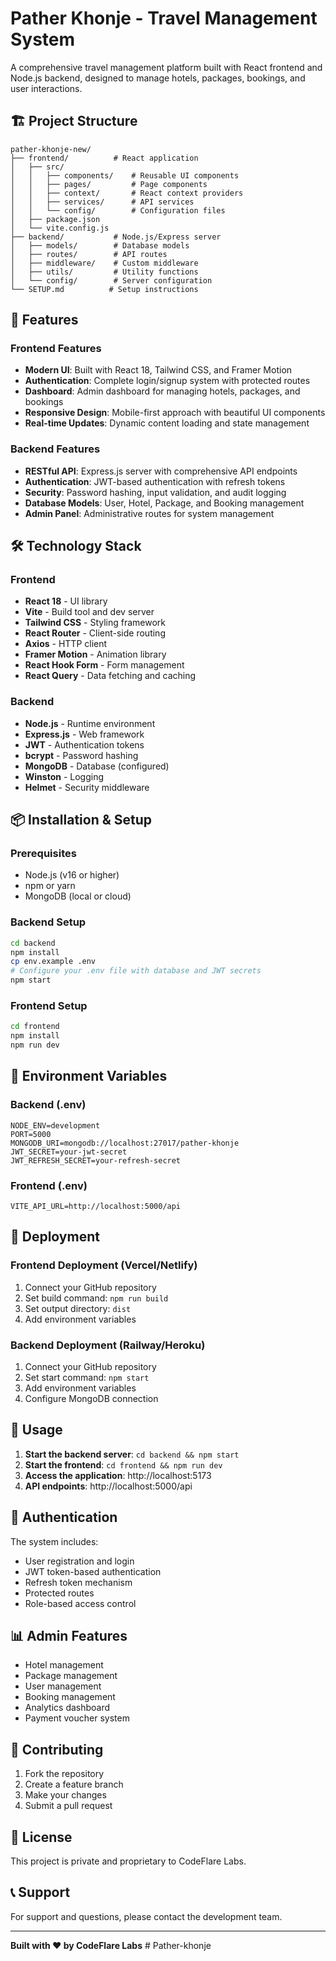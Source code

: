 # Pather Khonje - Travel Management System

A comprehensive travel management platform built with React frontend and Node.js backend, designed to manage hotels, packages, bookings, and user interactions.

## 🏗️ Project Structure

```
pather-khonje-new/
├── frontend/          # React application
│   ├── src/
│   │   ├── components/    # Reusable UI components
│   │   ├── pages/         # Page components
│   │   ├── context/       # React context providers
│   │   ├── services/      # API services
│   │   └── config/        # Configuration files
│   ├── package.json
│   └── vite.config.js
├── backend/           # Node.js/Express server
│   ├── models/        # Database models
│   ├── routes/        # API routes
│   ├── middleware/    # Custom middleware
│   ├── utils/         # Utility functions
│   └── config/        # Server configuration
└── SETUP.md          # Setup instructions
```

## 🚀 Features

### Frontend Features
- **Modern UI**: Built with React 18, Tailwind CSS, and Framer Motion
- **Authentication**: Complete login/signup system with protected routes
- **Dashboard**: Admin dashboard for managing hotels, packages, and bookings
- **Responsive Design**: Mobile-first approach with beautiful UI components
- **Real-time Updates**: Dynamic content loading and state management

### Backend Features
- **RESTful API**: Express.js server with comprehensive API endpoints
- **Authentication**: JWT-based authentication with refresh tokens
- **Security**: Password hashing, input validation, and audit logging
- **Database Models**: User, Hotel, Package, and Booking management
- **Admin Panel**: Administrative routes for system management

## 🛠️ Technology Stack

### Frontend
- **React 18** - UI library
- **Vite** - Build tool and dev server
- **Tailwind CSS** - Styling framework
- **React Router** - Client-side routing
- **Axios** - HTTP client
- **Framer Motion** - Animation library
- **React Hook Form** - Form management
- **React Query** - Data fetching and caching

### Backend
- **Node.js** - Runtime environment
- **Express.js** - Web framework
- **JWT** - Authentication tokens
- **bcrypt** - Password hashing
- **MongoDB** - Database (configured)
- **Winston** - Logging
- **Helmet** - Security middleware

## 📦 Installation & Setup

### Prerequisites
- Node.js (v16 or higher)
- npm or yarn
- MongoDB (local or cloud)

### Backend Setup
```bash
cd backend
npm install
cp env.example .env
# Configure your .env file with database and JWT secrets
npm start
```

### Frontend Setup
```bash
cd frontend
npm install
npm run dev
```

## 🔧 Environment Variables

### Backend (.env)
```env
NODE_ENV=development
PORT=5000
MONGODB_URI=mongodb://localhost:27017/pather-khonje
JWT_SECRET=your-jwt-secret
JWT_REFRESH_SECRET=your-refresh-secret
```

### Frontend (.env)
```env
VITE_API_URL=http://localhost:5000/api
```

## 🚀 Deployment

### Frontend Deployment (Vercel/Netlify)
1. Connect your GitHub repository
2. Set build command: `npm run build`
3. Set output directory: `dist`
4. Add environment variables

### Backend Deployment (Railway/Heroku)
1. Connect your GitHub repository
2. Set start command: `npm start`
3. Add environment variables
4. Configure MongoDB connection

## 📱 Usage

1. **Start the backend server**: `cd backend && npm start`
2. **Start the frontend**: `cd frontend && npm run dev`
3. **Access the application**: http://localhost:5173
4. **API endpoints**: http://localhost:5000/api

## 🔐 Authentication

The system includes:
- User registration and login
- JWT token-based authentication
- Refresh token mechanism
- Protected routes
- Role-based access control

## 📊 Admin Features

- Hotel management
- Package management
- User management
- Booking management
- Analytics dashboard
- Payment voucher system

## 🤝 Contributing

1. Fork the repository
2. Create a feature branch
3. Make your changes
4. Submit a pull request

## 📄 License

This project is private and proprietary to CodeFlare Labs.

## 📞 Support

For support and questions, please contact the development team.

---

**Built with ❤️ by CodeFlare Labs**
#   P a t h e r - k h o n j e  
 
